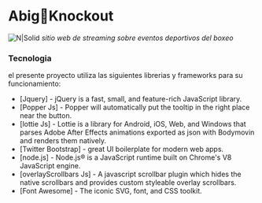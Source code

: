 # Abig&#129354;Knockout
![N|Solid](https://www.thesportsgeek.com/wp-content/uploads/2017/08/boxing-background.png)
*sitio web de streaming sobre eventos deportivos del boxeo*



### Tecnologia

el presente proyecto utiliza las siguientes librerias y frameworks para su funcionamiento:

* [Jquery] - jQuery is a fast, small, and feature-rich JavaScript library.
* [Popper Js] - Popper will automatically put the tooltip in the right place near the button.
* [lottie Js] - Lottie is a library for Android, iOS, Web, and Windows that parses Adobe After Effects animations exported as json with Bodymovin and renders them natively.
* [Twitter Bootstrap] - great UI boilerplate for modern web apps.
* [node.js] - Node.js® is a JavaScript runtime built on Chrome's V8 JavaScript engine.
* [overlayScrollbars Js] - A javascript scrollbar plugin which hides the native scrollbars and provides custom styleable overlay scrollbars.
* [Font Awesome] - The iconic SVG, font, and CSS toolkit.
